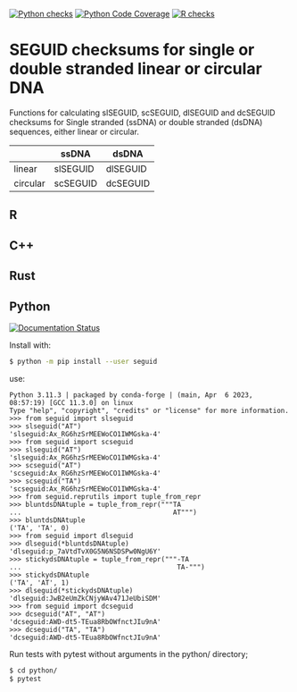 [![Python checks](https://github.com/MetabolicEngineeringGroupCBMA/seguid/actions/workflows/check-python.yml/badge.svg)](https://github.com/MetabolicEngineeringGroupCBMA/seguid/actions/workflows/check-python.yml)
[![Python Code Coverage](https://codecov.io/gh/MetabolicEngineeringGroupCBMA/seguid/graph/badge.svg)](https://codecov.io/gh/MetabolicEngineeringGroupCBMA/seguid)
[![R checks](https://github.com/MetabolicEngineeringGroupCBMA/seguid/actions/workflows/check-r.yml/badge.svg)](https://github.com/MetabolicEngineeringGroupCBMA/seguid/actions/workflows/check-r.yml)


# SEGUID checksums for single or double stranded linear or circular DNA

Functions for calculating slSEGUID, scSEGUID, dlSEGUID and dcSEGUID checksums for
Single stranded (ssDNA) or double stranded (dsDNA) sequences, either linear or circular.

|          | ssDNA     | dsDNA     |
|----------|-----------|-----------|
| linear   | slSEGUID  | dlSEGUID  |
| circular | scSEGUID  | dcSEGUID  |


## R


## C++



## Rust



## Python

[![Documentation Status](https://readthedocs.org/projects/seguid/badge/?version=latest)](https://seguid.readthedocs.io/en/latest/?badge=latest)

Install with:

```sh
$ python -m pip install --user seguid
```

use:
```
Python 3.11.3 | packaged by conda-forge | (main, Apr  6 2023, 08:57:19) [GCC 11.3.0] on linux
Type "help", "copyright", "credits" or "license" for more information.
>>> from seguid import slseguid
>>> slseguid("AT")
'slseguid:Ax_RG6hzSrMEEWoCO1IWMGska-4'
>>> from seguid import scseguid
>>> slseguid("AT")
'slseguid:Ax_RG6hzSrMEEWoCO1IWMGska-4'
>>> scseguid("AT")
'scseguid:Ax_RG6hzSrMEEWoCO1IWMGska-4'
>>> scseguid("TA")
'scseguid:Ax_RG6hzSrMEEWoCO1IWMGska-4'
>>> from seguid.reprutils import tuple_from_repr
>>> bluntdsDNAtuple = tuple_from_repr("""TA
...                                      AT""")
>>> bluntdsDNAtuple
('TA', 'TA', 0)
>>> from seguid import dlseguid
>>> dlseguid(*bluntdsDNAtuple)
'dlseguid:p_7aVtdTvX0G5N6NSDSPw0NgU6Y'
>>> stickydsDNAtuple = tuple_from_repr("""-TA
...                                       TA-""")
>>> stickydsDNAtuple
('TA', 'AT', 1)
>>> dlseguid(*stickydsDNAtuple)
'dlseguid:JwB2eUmZkCNjyWAv471JeUbiSDM'
>>> from seguid import dcseguid
>>> dcseguid("AT", "AT")
'dcseguid:AWD-dt5-TEua8RbOWfnctJIu9nA'
>>> dcseguid("TA", "TA")
'dcseguid:AWD-dt5-TEua8RbOWfnctJIu9nA'
```

Run tests with pytest without arguments in the python/ directory;

```sh
$ cd python/
$ pytest
```
